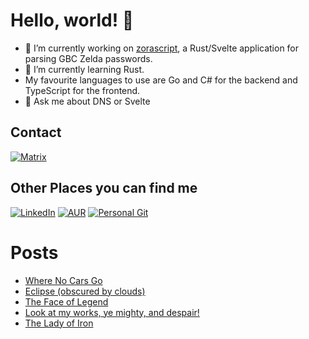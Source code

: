 # Hello, world! 👋

- 🔭 I’m currently working on [zorascript](https://github.com/RosstheRoss/zorascript), a Rust/Svelte application for parsing GBC Zelda passwords.
- 🌱 I’m currently learning Rust.
- My favourite languages to use are Go and C# for the backend and TypeScript for the frontend.
- 💬 Ask me about DNS or Svelte

## Contact
[![Matrix](https://img.shields.io/badge/Matrix-%40me%3Amattstrapp.net-green?style=for-the-badge&logo=matrix)](https://matrix.to/#/@me:mattstrapp.net)

## Other Places you can find me
[![LinkedIn](https://img.shields.io/badge/LinkedIn-blue?style=for-the-badge&logo=linkedin)](https://www.linkedin.com/in/mattstrapp/)
[![AUR](https://img.shields.io/badge/AUR-grey?style=for-the-badge&logo=archlinux)](https://aur.archlinux.org/account/RossTheRoss)
[![Personal Git](https://img.shields.io/badge/Personal%20Git-black?style=for-the-badge&logo=git)](https://git.mattstrapp.net/)

# Posts
<!-- BLOG-POST-LIST:START -->
- [Where No Cars Go](https://mattstrapp.net/posts/no-cars-go/)
- [Eclipse &lpar;obscured by clouds&rpar;](https://mattstrapp.net/posts/eclipse-obscured-by-clouds/)
- [The Face of Legend](https://mattstrapp.net/posts/the-face-that-mesmorises-all/)
- [Look at my works, ye mighty, and despair!](https://mattstrapp.net/posts/the-emperor-lies/)
- [The Lady of Iron](https://mattstrapp.net/posts/la-dame-de-fer/)
<!-- BLOG-POST-LIST:END -->


<!--
**RosstheRoss/RossTheRoss** is a ✨ _special_ ✨ repository because its `README.md` (this file) appears on your GitHub profile.

Here are some ideas to get you started:

- 🔭 I’m currently working on ...
- 🌱 I’m currently learning ...
- 👯 I’m looking to collaborate on ...
- 🤔 I’m looking for help with ...
- 💬 Ask me about ...
- 📫 How to reach me: ...
- 😄 Pronouns: ...
- ⚡ Fun fact: ...
-->
